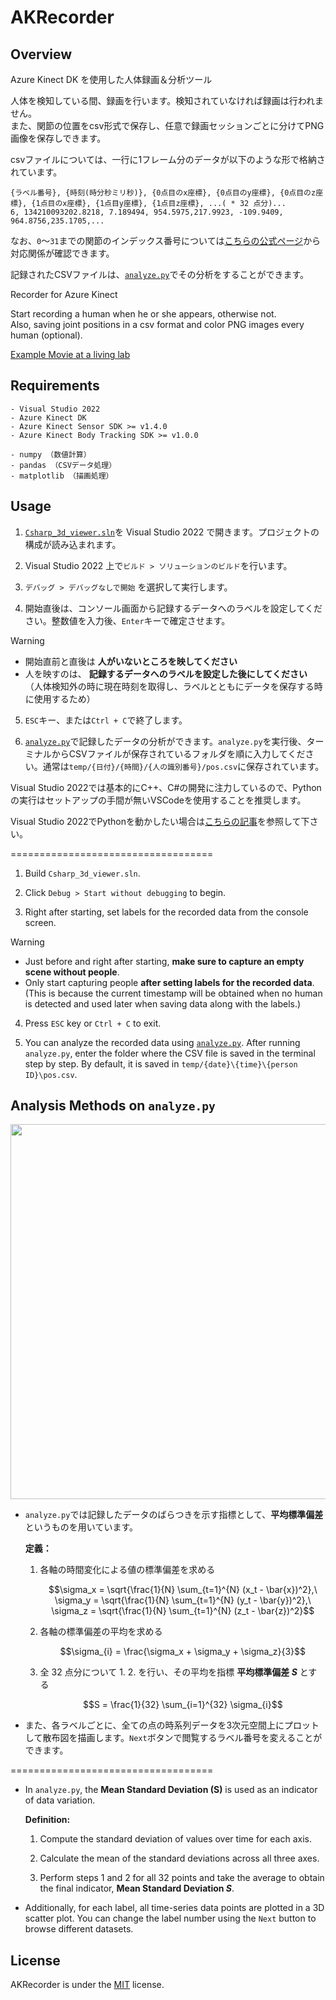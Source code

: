 # AKRecorder
## Overview
Azure Kinect DK を使用した人体録画＆分析ツール

人体を検知している間、録画を行います。検知されていなければ録画は行われません。<br>また、関節の位置をcsv形式で保存し、任意で録画セッションごとに分けてPNG画像を保存しできます。

csvファイルについては、一行に1フレーム分のデータが以下のような形で格納されています。
```csv
{ラベル番号}, {時刻(時分秒ミリ秒)}, {0点目のx座標}, {0点目のy座標}, {0点目のz座標}, {1点目のx座標}, {1点目y座標}, {1点目z座標}, ...( * 32 点分)...
6, 134210093202.8218, 7.189494, 954.5975,217.9923, -109.9409, 964.8756,235.1705,...
```
なお、`0`～`31`までの関節のインデックス番号については[こちらの公式ページ](https://learn.microsoft.com/ja-jp/previous-versions/azure/kinect-dk/body-joints)から対応関係が確認できます。

記録されたCSVファイルは、[`analyze.py`](analyze.py)でその分析をすることができます。

Recorder for Azure Kinect

Start recording a human when he or she appears, otherwise not.<br>
Also, saving joint positions in a csv format and color PNG images every human (optional).

[Example Movie at a living lab](https://youtu.be/yrhxCEUvvkY)

## Requirements
```
- Visual Studio 2022
- Azure Kinect DK
- Azure Kinect Sensor SDK >= v1.4.0
- Azure Kinect Body Tracking SDK >= v1.0.0

- numpy （数値計算）
- pandas （CSVデータ処理）
- matplotlib （描画処理）
```

## Usage
1. [`Csharp_3d_viewer.sln`](Csharp_3d_viewer.sln)を Visual Studio 2022 で開きます。プロジェクトの構成が読み込まれます。

2. Visual Studio 2022 上で`ビルド > ソリューションのビルド`を行います。

3. `デバッグ > デバッグなしで開始` を選択して実行します。

4. 開始直後は、コンソール画面から記録するデータへのラベルを設定してください。整数値を入力後、`Enter`キーで確定させます。 
> [!WARNING]
> - 開始直前と直後は **人がいないところを映してください**
> - 人を映すのは、 **記録するデータへのラベルを設定した後にしてください**
>（人体検知外の時に現在時刻を取得し、ラベルとともにデータを保存する時に使用するため）

5. `ESC`キー、または`Ctrl + C`で終了します。

6. [`analyze.py`](analyze.py)で記録したデータの分析ができます。`analyze.py`を実行後、ターミナルからCSVファイルが保存されているフォルダを順に入力してください。通常は`temp/{日付}/{時間}/{人の識別番号}/pos.csv`に保存されています。

Visual Studio 2022では基本的にC++、C#の開発に注力しているので、Pythonの実行はセットアップの手間が無いVSCodeを使用することを推奨します。

Visual Studio 2022でPythonを動かしたい場合は[こちらの記事](https://zenn.dev/mom/articles/4fd7c02bcc9087)を参照して下さい。

===================================

1. Build `Csharp_3d_viewer.sln`.

2. Click `Debug > Start without debugging` to begin.

3. Right after starting, set labels for the recorded data from the console screen.
> [!WARNING]
> - Just before and right after starting, **make sure to capture an empty scene without people**.
> - Only start capturing people **after setting labels for the recorded data**.
> (This is because the current timestamp will be obtained when no human is detected and used later when saving data along with the labels.)

4. Press `ESC` key or `Ctrl + C` to exit.

5. You can analyze the recorded data using [`analyze.py`](analyze.py). After running `analyze.py`, enter the folder where the CSV file is saved in the terminal step by step. By default, it is saved in `temp/{date}\{time}\{person ID}\pos.csv`.


## Analysis Methods on `analyze.py`
<p align="center"><img src="https://github.com/user-attachments/assets/cc3e8316-b27f-4b0e-b142-58077ceecd7f" width="600"></p>

- `analyze.py`では記録したデータのばらつきを示す指標として、**平均標準偏差** というものを用いています。

    **定義：**
    1. 各軸の時間変化による値の標準偏差を求める

        $$\sigma_x = \sqrt{\frac{1}{N} \sum_{t=1}^{N} (x_t - \bar{x})^2},\ \sigma_y = \sqrt{\frac{1}{N} \sum_{t=1}^{N} (y_t - \bar{y})^2},\ \sigma_z = \sqrt{\frac{1}{N} \sum_{t=1}^{N} (z_t - \bar{z})^2}$$

    2. 各軸の標準偏差の平均を求める

        $$\sigma_{i} = \frac{\sigma_x + \sigma_y + \sigma_z}{3}$$

    3. 全 $32$ 点分について 1. 2. を行い、その平均を指標 **平均標準偏差 $S$** とする

        $$S = \frac{1}{32} \sum_{i=1}^{32} \sigma_{i}$$

- また、各ラベルごとに、全ての点の時系列データを3次元空間上にプロットして散布図を描画します。`Next`ボタンで閲覧するラベル番号を変えることができます。

===================================

- In `analyze.py`, the **Mean Standard Deviation (S)** is used as an indicator of data variation.

    **Definition:**
    1. Compute the standard deviation of values over time for each axis.

    2. Calculate the mean of the standard deviations across all three axes.

    3. Perform steps 1 and 2 for all $32$ points and take the average to obtain the final indicator, **Mean Standard Deviation $S$**.

- Additionally, for each label, all time-series data points are plotted in a 3D scatter plot. You can change the label number using the `Next` button to browse different datasets.

## License
AKRecorder is under the [MIT](LICENSE) license.
